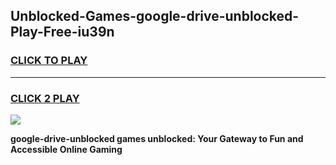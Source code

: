 
## Unblocked-Games-google-drive-unblocked-Play-Free-iu39n
<h3>
<a href="https://premium76.site?title=google-drive-unblocked&ref=10A">CLICK TO PLAY</a></h3>
<hr>

<h3>
<a href="https://premium76.site?title=google-drive-unblocked&ref=10A">CLICK 2 PLAY</a>
  
</h3>

<a href="https://premium76.site?title=google-drive-unblocked&ref=10A"><img src="https://clearcache.store/games.png"></a>


**google-drive-unblocked games unblocked: Your Gateway to Fun and Accessible Online Gaming**
